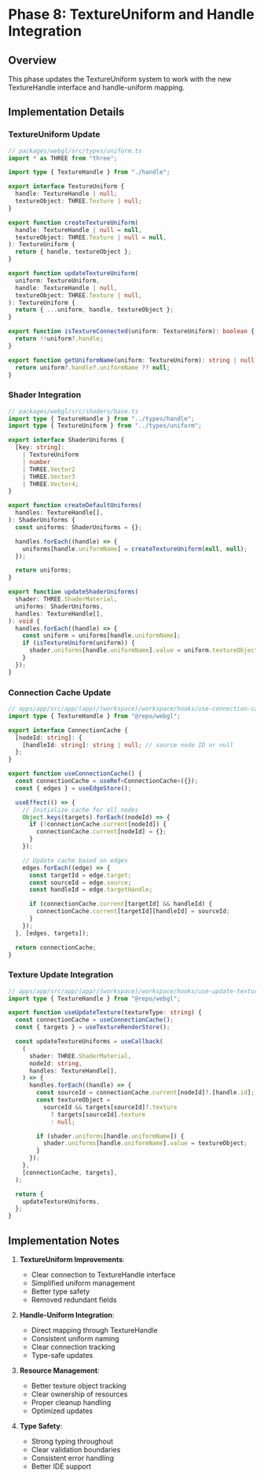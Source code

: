 # Phase 8: TextureUniform and Handle Integration

## Overview

This phase updates the TextureUniform system to work with the new TextureHandle interface and handle-uniform mapping.

## Implementation Details

### TextureUniform Update

```typescript
// packages/webgl/src/types/uniform.ts
import * as THREE from "three";

import type { TextureHandle } from "./handle";

export interface TextureUniform {
  handle: TextureHandle | null;
  textureObject: THREE.Texture | null;
}

export function createTextureUniform(
  handle: TextureHandle | null = null,
  textureObject: THREE.Texture | null = null,
): TextureUniform {
  return { handle, textureObject };
}

export function updateTextureUniform(
  uniform: TextureUniform,
  handle: TextureHandle | null,
  textureObject: THREE.Texture | null,
): TextureUniform {
  return { ...uniform, handle, textureObject };
}

export function isTextureConnected(uniform: TextureUniform): boolean {
  return !!uniform?.handle;
}

export function getUniformName(uniform: TextureUniform): string | null {
  return uniform?.handle?.uniformName ?? null;
}
```

### Shader Integration

```typescript
// packages/webgl/src/shaders/base.ts
import type { TextureHandle } from "../types/handle";
import type { TextureUniform } from "../types/uniform";

export interface ShaderUniforms {
  [key: string]:
    | TextureUniform
    | number
    | THREE.Vector2
    | THREE.Vector3
    | THREE.Vector4;
}

export function createDefaultUniforms(
  handles: TextureHandle[],
): ShaderUniforms {
  const uniforms: ShaderUniforms = {};

  handles.forEach((handle) => {
    uniforms[handle.uniformName] = createTextureUniform(null, null);
  });

  return uniforms;
}

export function updateShaderUniforms(
  shader: THREE.ShaderMaterial,
  uniforms: ShaderUniforms,
  handles: TextureHandle[],
): void {
  handles.forEach((handle) => {
    const uniform = uniforms[handle.uniformName];
    if (isTextureUniform(uniform)) {
      shader.uniforms[handle.uniformName].value = uniform.textureObject;
    }
  });
}
```

### Connection Cache Update

```typescript
// apps/app/src/app/(app)/(workspace)/workspace/hooks/use-connection-cache.ts
import type { TextureHandle } from "@repo/webgl";

export interface ConnectionCache {
  [nodeId: string]: {
    [handleId: string]: string | null; // source node ID or null
  };
}

export function useConnectionCache() {
  const connectionCache = useRef<ConnectionCache>({});
  const { edges } = useEdgeStore();

  useEffect(() => {
    // Initialize cache for all nodes
    Object.keys(targets).forEach((nodeId) => {
      if (!connectionCache.current[nodeId]) {
        connectionCache.current[nodeId] = {};
      }
    });

    // Update cache based on edges
    edges.forEach((edge) => {
      const targetId = edge.target;
      const sourceId = edge.source;
      const handleId = edge.targetHandle;

      if (connectionCache.current[targetId] && handleId) {
        connectionCache.current[targetId][handleId] = sourceId;
      }
    });
  }, [edges, targets]);

  return connectionCache;
}
```

### Texture Update Integration

```typescript
// apps/app/src/app/(app)/(workspace)/workspace/hooks/use-update-texture.ts
import type { TextureHandle } from "@repo/webgl";

export function useUpdateTexture(textureType: string) {
  const connectionCache = useConnectionCache();
  const { targets } = useTextureRenderStore();

  const updateTextureUniforms = useCallback(
    (
      shader: THREE.ShaderMaterial,
      nodeId: string,
      handles: TextureHandle[],
    ) => {
      handles.forEach((handle) => {
        const sourceId = connectionCache.current[nodeId]?.[handle.id];
        const textureObject =
          sourceId && targets[sourceId]?.texture
            ? targets[sourceId].texture
            : null;

        if (shader.uniforms[handle.uniformName]) {
          shader.uniforms[handle.uniformName].value = textureObject;
        }
      });
    },
    [connectionCache, targets],
  );

  return {
    updateTextureUniforms,
  };
}
```

## Implementation Notes

1. **TextureUniform Improvements**:

   - Clear connection to TextureHandle interface
   - Simplified uniform management
   - Better type safety
   - Removed redundant fields

2. **Handle-Uniform Integration**:

   - Direct mapping through TextureHandle
   - Consistent uniform naming
   - Clear connection tracking
   - Type-safe updates

3. **Resource Management**:

   - Better texture object tracking
   - Clear ownership of resources
   - Proper cleanup handling
   - Optimized updates

4. **Type Safety**:
   - Strong typing throughout
   - Clear validation boundaries
   - Consistent error handling
   - Better IDE support
